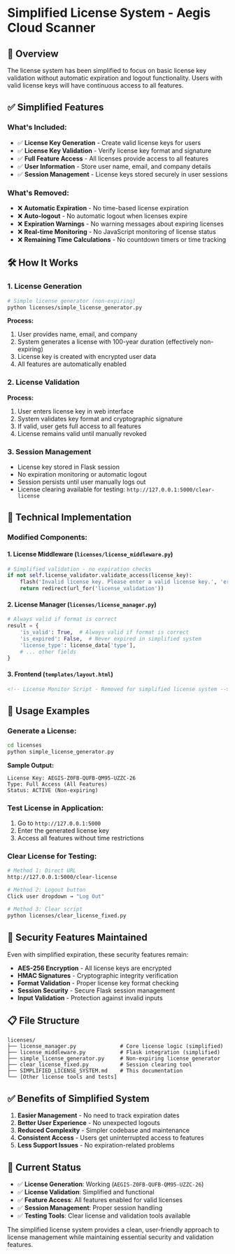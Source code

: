 # Simplified License System - Aegis Cloud Scanner

## 🎯 **Overview**

The license system has been simplified to focus on basic license key validation without automatic expiration and logout functionality. Users with valid license keys will have continuous access to all features.

## ✅ **Simplified Features**

### **What's Included:**
- ✅ **License Key Generation** - Create valid license keys for users
- ✅ **License Key Validation** - Verify license key format and signature
- ✅ **Full Feature Access** - All licenses provide access to all features
- ✅ **User Information** - Store user name, email, and company details
- ✅ **Session Management** - License keys stored securely in user sessions

### **What's Removed:**
- ❌ **Automatic Expiration** - No time-based license expiration
- ❌ **Auto-logout** - No automatic logout when licenses expire
- ❌ **Expiration Warnings** - No warning messages about expiring licenses
- ❌ **Real-time Monitoring** - No JavaScript monitoring of license status
- ❌ **Remaining Time Calculations** - No countdown timers or time tracking

## 🛠️ **How It Works**

### **1. License Generation**
```bash
# Simple license generator (non-expiring)
python licenses/simple_license_generator.py
```

**Process:**
1. User provides name, email, and company
2. System generates a license with 100-year duration (effectively non-expiring)
3. License key is created with encrypted user data
4. All features are automatically enabled

### **2. License Validation**
**Process:**
1. User enters license key in web interface
2. System validates key format and cryptographic signature
3. If valid, user gets full access to all features
4. License remains valid until manually revoked

### **3. Session Management**
- License key stored in Flask session
- No expiration monitoring or automatic logout
- Session persists until user manually logs out
- License clearing available for testing: `http://127.0.0.1:5000/clear-license`

## 🔧 **Technical Implementation**

### **Modified Components:**

#### **1. License Middleware (`licenses/license_middleware.py`)**
```python
# Simplified validation - no expiration checks
if not self.license_validator.validate_access(license_key):
    flash('Invalid license key. Please enter a valid license key.', 'error')
    return redirect(url_for('license_validation'))
```

#### **2. License Manager (`licenses/license_manager.py`)**
```python
# Always valid if format is correct
result = {
    'is_valid': True,  # Always valid if format is correct
    'is_expired': False,  # Never expired in simplified system
    'license_type': license_data['type'],
    # ... other fields
}
```

#### **3. Frontend (`templates/layout.html`)**
```html
<!-- License Monitor Script - Removed for simplified license system -->
```

## 📝 **Usage Examples**

### **Generate a License:**
```bash
cd licenses
python simple_license_generator.py
```

**Sample Output:**
```
License Key: AEGIS-Z0FB-QUFB-QM95-UZZC-26
Type: Full Access (All Features)
Status: ACTIVE (Non-expiring)
```

### **Test License in Application:**
1. Go to `http://127.0.0.1:5000`
2. Enter the generated license key
3. Access all features without time restrictions

### **Clear License for Testing:**
```bash
# Method 1: Direct URL
http://127.0.0.1:5000/clear-license

# Method 2: Logout button
Click user dropdown → "Log Out"

# Method 3: Clear script
python licenses/clear_license_fixed.py
```

## 🔐 **Security Features Maintained**

Even with simplified expiration, these security features remain:

- **AES-256 Encryption** - All license keys are encrypted
- **HMAC Signatures** - Cryptographic integrity verification
- **Format Validation** - Proper license key format checking
- **Session Security** - Secure Flask session management
- **Input Validation** - Protection against invalid inputs

## 📋 **File Structure**

```
licenses/
├── license_manager.py              # Core license logic (simplified)
├── license_middleware.py           # Flask integration (simplified)
├── simple_license_generator.py     # Non-expiring license generator
├── clear_license_fixed.py          # Session clearing tool
├── SIMPLIFIED_LICENSE_SYSTEM.md    # This documentation
└── [Other license tools and tests]
```

## ✅ **Benefits of Simplified System**

1. **Easier Management** - No need to track expiration dates
2. **Better User Experience** - No unexpected logouts
3. **Reduced Complexity** - Simpler codebase and maintenance
4. **Consistent Access** - Users get uninterrupted access to features
5. **Less Support Issues** - No expiration-related problems

## 🎯 **Current Status**

- ✅ **License Generation**: Working (`AEGIS-Z0FB-QUFB-QM95-UZZC-26`)
- ✅ **License Validation**: Simplified and functional
- ✅ **Feature Access**: All features enabled for valid licenses
- ✅ **Session Management**: Proper session handling
- ✅ **Testing Tools**: Clear license and validation tools available

The simplified license system provides a clean, user-friendly approach to license management while maintaining essential security and validation features.